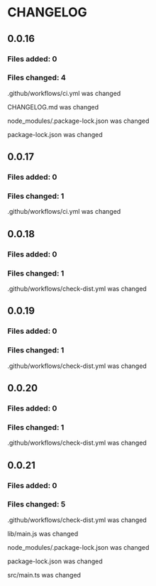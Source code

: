 # CHANGELOG

## 0.0.16
### Files added: 0

### Files changed: 4

.github/workflows/ci.yml was changed

CHANGELOG.md was changed

node_modules/.package-lock.json was changed

package-lock.json was changed


## 0.0.17
### Files added: 0

### Files changed: 1

.github/workflows/ci.yml was changed


## 0.0.18
### Files added: 0

### Files changed: 1

.github/workflows/check-dist.yml was changed


## 0.0.19
### Files added: 0

### Files changed: 1

.github/workflows/check-dist.yml was changed


## 0.0.20
### Files added: 0

### Files changed: 1

.github/workflows/check-dist.yml was changed


## 0.0.21
### Files added: 0

### Files changed: 5

.github/workflows/check-dist.yml was changed

lib/main.js was changed

node_modules/.package-lock.json was changed

package-lock.json was changed

src/main.ts was changed


